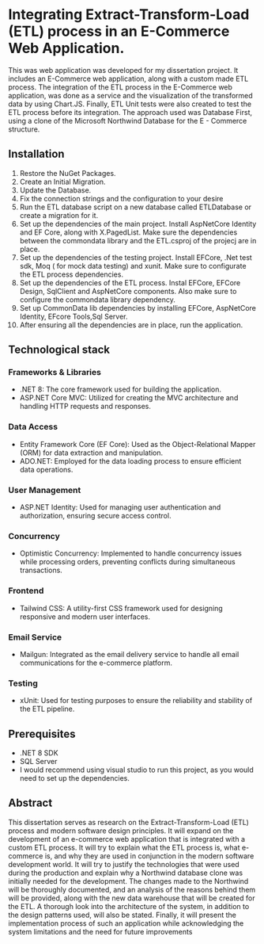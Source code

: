 # Integrating Extract-Transform-Load (ETL) process in an E-Commerce Web Application.
 This was web application was developed for my dissertation project. It includes an E-Commerce web application, along with a custom made ETL process. The integration of the ETL process in 
the E-Commerce web application, was done as a service and the visualization of the transformed data by using Chart.JS. Finally, ETL Unit tests were also created to test the ETL process before its integration. The 
approach used was Database First, using a clone of the Microsoft Northwind Database for the E -
Commerce structure. 

## Installation 

1. Restore the NuGet Packages.
2. Create an Initial Migration.
3. Update the Database.
4. Fix the connection strings and the configuration to your desire
5. Run the ETL database script on a new database called ETLDatabase or create a migration for it.
6. Set up the dependencies of the main project. Install AspNetCore Identity and EF Core, along with X.PagedList. Make sure the dependencies between the commondata library and the ETL.csproj of the projecj are in place.
7. Set up the dependencies of the testing project. Install EFCore, .Net test sdk, Moq ( for mock data testing) and xunit. Make sure to configurate the ETL process dependencies. 
8. Set up the dependencies of the ETL process. Instal EFCore, EFCore Design, SqlClient and AspNetCore components. Also make sure to configure the commondata library dependency.
9. Set up CommonData lib dependencies by installing EFCore, AspNetCore Identity, EFcore Tools,Sql Server.
10. After ensuring all the dependencies are in place, run the application.

## Technological stack
### Frameworks & Libraries
* .NET 8: The core framework used for building the application.
* ASP.NET Core MVC: Utilized for creating the MVC architecture and handling HTTP requests and responses.
### Data Access
* Entity Framework Core (EF Core): Used as the Object-Relational Mapper (ORM) for data extraction and manipulation.
* ADO.NET: Employed for the data loading process to ensure efficient data operations.
### User Management
* ASP.NET Identity: Used for managing user authentication and authorization, ensuring secure access control.
### Concurrency
* Optimistic Concurrency: Implemented to handle concurrency issues while processing orders, preventing conflicts during simultaneous transactions.
### Frontend
* Tailwind CSS: A utility-first CSS framework used for designing responsive and modern user interfaces.
### Email Service
* Mailgun: Integrated as the email delivery service to handle all email communications for the e-commerce platform.
### Testing
* xUnit: Used for testing purposes to ensure the reliability and stability of the ETL pipeline.
## Prerequisites 
* .NET 8 SDK
* SQL Server
* I would recommend using visual studio to run this project, as you would need to set up the dependencies. 
## Abstract
This dissertation serves as research on the Extract-Transform-Load (ETL) process and 
modern software design principles. It will expand on the development of an e-commerce web 
application that is integrated with a custom ETL process. It will try to explain what the ETL 
process is, what e-commerce is, and why they are used in conjunction in the modern software 
development world. It will try to justify the technologies that were used during the production 
and explain why a Northwind database clone was initially needed for the development. The 
changes made to the Northwind will be thoroughly documented, and an analysis of the 
reasons behind them will be provided, along with the new data warehouse that will be created 
for the ETL. A thorough look into the architecture of the system, in addition to the design 
patterns used, will also be stated. Finally, it will present the implementation process of such 
an application while acknowledging the system limitations and the need for future 
improvements
